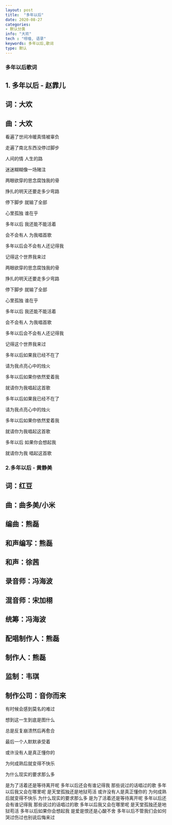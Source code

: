 ```yaml
---
layout: post
title:  "多年以后"
date: 2020-08-27
categories:
- 默认分类
info: "大欢"
tech : "唠嗑, 语录"
keywords: 多年以后,歌词
type: 默认
---
```


### 多年以后歌词

## 1. 多年以后 - 赵霏儿
## 词：大欢
## 曲：大欢

看遍了世间冷暖真情被辜负

走遍了南北东西没停过脚步

人间的情 人生的路

迷迷糊糊像一场赌注

两眼欲穿的思念腐蚀我的骨

挣扎的明天还要走多少弯路

停下脚步 就输了全部

心里孤独 谁在乎

多年以后 我还能不能活着

会不会有人 为我唱首歌

多年以后会不会有人还记得我

记得这个世界我来过

两眼欲穿的思念腐蚀我的骨

挣扎的明天还要走多少弯路

停下脚步 就输了全部

心里孤独 谁在乎

多年以后 我还能不能活着

会不会有人 为我唱首歌

多年以后会不会有人还记得我

记得这个世界我来过

多年以后如果我已经不在了

请为我点亮心中的烛火

多年以后如果你依然爱着我

就请你为我唱起这首歌

多年以后如果我已经不在了

请为我点亮心中的烛火

多年以后如果你依然爱着我

就请你为我唱起这首歌

多年以后 如果你会想起我

就请你为我 唱起这首歌 

### 2.多年以后 - 黄静美
## 词：红豆
## 曲：曲多美/小米
## 编曲：熊磊
## 和声编写：熊磊
## 和声：徐茜
## 录音师：冯海波
## 混音师：宋加栩
## 统筹：冯海波
## 配唱制作人：熊磊
## 制作人：熊磊
## 监制：韦琪
## 制作公司：音你而来

有时候会感到莫名的难过

想到这一生到底是图什么

总是反复崩溃然后再愈合

最后一个人默默承受着

或许没有人是真正懂你的

为何成熟后就变得不快乐

为什么现实的要求那么多

是为了活着还是等待离开呢
多年以后还会有谁记得我
那些说过的话唱过的歌
多年以后我又会在哪里呢
是天堂孤独还是地狱苟活
或许没有人是真正懂你的
为何成熟后就变得不快乐
为什么现实的要求那么多
是为了活着还是等待离开呢
多年以后还会有谁记得我
那些说过的话唱过的歌
多年以后我又会在哪里呢
是天堂孤独还是地狱苟活
多年以后如果你会想起我
是爱是恨还是心酸不舍
多年以后不管我们会如何
哭过伤过也别说后悔来过
